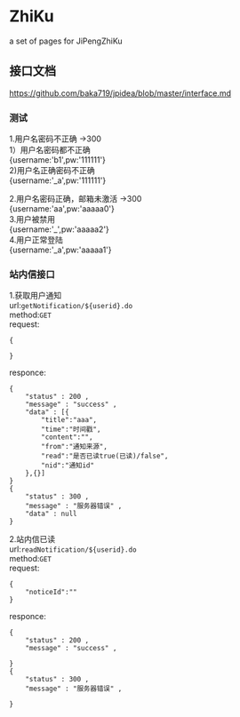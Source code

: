 # ZhiKu
a set of pages for JiPengZhiKu

## 接口文档
https://github.com/baka719/jpidea/blob/master/interface.md



### 测试  
 
1.用户名密码不正确 ->300  
    1）用户名密码都不正确  
        {username:'b1',pw:'111111'}  
    2)用户名正确密码不正确  
        {username:'_a',pw:'111111'}  

2.用户名密码正确，邮箱未激活 ->300  
    {username:'aa',pw:'aaaaa0'}  
3.用户被禁用  
    {username:'_',pw:'aaaaa2'}  
4.用户正常登陆  
    {username:'_a',pw:'aaaaa1'}  

### 站内信接口  
1.获取用户通知  
url:`getNotification/${userid}.do`  
method:`GET`  
request:  
```
{
	
}
```
responce:  
```
{
	"status" : 200 ,
	"message" : "success" ,
	"data" : [{
        "title":"aaa",
        "time":"时间戳",
        "content":"",
        "from":"通知来源",
        "read":"是否已读true(已读)/false",
        "nid":"通知id"
    },{}]
}
{
	"status" : 300 ,
	"message" : "服务器错误" ,
	"data" : null
}
```
2.站内信已读  
url:`readNotification/${userid}.do`  
method:`GET`  
request:  
```
{
	"noticeId":""
}
```
responce:  
```
{
	"status" : 200 ,
	"message" : "success" ,
	
}
{
	"status" : 300 ,
	"message" : "服务器错误" ,
	
}
```